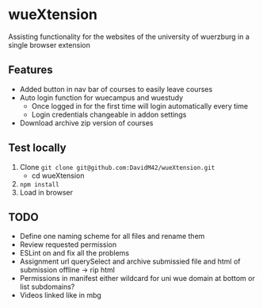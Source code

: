 # wueXtension
Assisting functionality for the websites of the university of wuerzburg in a single browser extension

## Features

* Added button in nav bar of courses to easily leave courses
* Auto login function for wuecampus and wuestudy
    * Once logged in for the first time will login automatically every time
    * Login credentials changeable in addon settings
* Download archive zip version of courses

## Test locally
1. Clone `git clone git@github.com:DavidM42/wueXtension.git`
    * cd wueXtension
2. `npm install`
3. Load in browser


## TODO
* Define one naming scheme for all files and rename them
* Review requested permission
* ESLint on and fix all the problems
* Assignment url querySelect and archive submissied file and html of submission offline -> rip html
* Permissions in manifest either wildcard for uni wue domain at bottom or list subdomains?
* Videos linked like in mbg